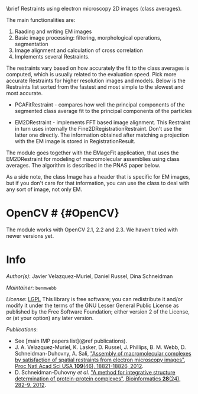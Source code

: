 \brief Restraints using electron microscopy 2D images (class averages).

The main functionalities are:
1. Raading and writing EM images
2. Basic image processing: filtering, morphological operations, segmentation
3. Image alignment and calculation of cross correlation
4. Implements several Restraints.

The restraints vary based on how accurately the fit to the class
averages is computed, which is usually related to the evaluation
speed. Pick more accurate Restraints for higher resolution images and
models. Below is the Restraints list sorted from the fastest and most
simple to the slowest and most accurate.

- PCAFitRestraint - compares how well the principal components of the
  segmented class average fit to the principal components of the
  particles

- EM2DRestraint - implements FFT based image alignment. This Restraint
in turn uses internally the Fine2DRegistrationRestraint. Don't use
the latter one directly. The information obtained after matching a
projection with the EM image is stored in RegistrationResult.

The module goes together with the EMageFit application, that uses the
EM2DRestraint for modeling of macromolecular assemblies using class
averages. The algorithm is described in the PNAS paper below.

As a side note, the class Image has a header that is specific for EM
images, but if you don't care for that information, you can use the
class to deal with any sort of image, not only EM.

# OpenCV # {#OpenCV}
The module works with OpenCV 2.1, 2.2 and 2.3. We haven't tried with newer versions yet.

# Info

_Author(s)_: Javier Velazquez-Muriel, Daniel Russel, Dina Schneidman

_Maintainer_: `benmwebb`

_License_: [LGPL](http://www.gnu.org/licenses/old-licenses/lgpl-2.1.html)
This library is free software; you can redistribute it and/or
modify it under the terms of the GNU Lesser General Public
License as published by the Free Software Foundation; either
version 2 of the License, or (at your option) any later version.

_Publications_:
 - See [main IMP papers list](@ref publications).
 - J. A. Velazquez-Muriel, K. Lasker, D. Russel, J. Phillips, B. M. Webb, D. Schneidman-Duhovny, A. Sali, ["Assembly of macromolecular complexes by satisfaction of spatial restraints from electron microscopy images", Proc Natl Acad Sci USA **109**(46), 18821-18826, 2012](http://www.ncbi.nlm.nih.gov/pubmed/23112201).
 - D. Schneidman-Duhovny *et al.* ["A method for integrative structure determination of protein-protein complexes", Bioinformatics **28**(24), 282-9, 2012](http://www.ncbi.nlm.nih.gov/pubmed/23093611).
